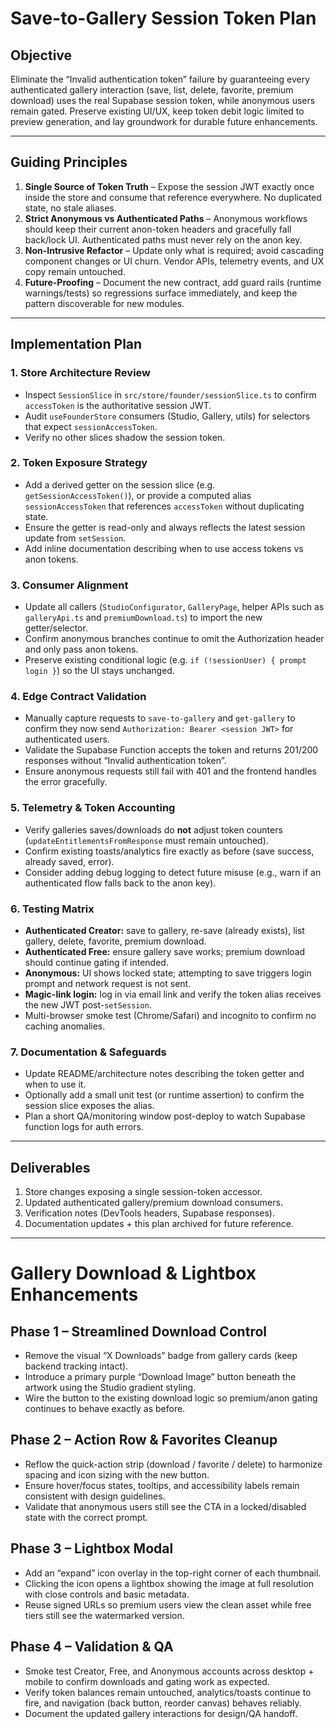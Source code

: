 # Save-to-Gallery Session Token Plan

## Objective
Eliminate the “Invalid authentication token” failure by guaranteeing every authenticated gallery interaction (save, list, delete, favorite, premium download) uses the real Supabase session token, while anonymous users remain gated. Preserve existing UI/UX, keep token debit logic limited to preview generation, and lay groundwork for durable future enhancements.

---

## Guiding Principles
1. **Single Source of Token Truth** – Expose the session JWT exactly once inside the store and consume that reference everywhere. No duplicated state, no stale aliases.
2. **Strict Anonymous vs Authenticated Paths** – Anonymous workflows should keep their current anon-token headers and gracefully fall back/lock UI. Authenticated paths must never rely on the anon key.
3. **Non-Intrusive Refactor** – Update only what is required; avoid cascading component changes or UI churn. Vendor APIs, telemetry events, and UX copy remain untouched.
4. **Future-Proofing** – Document the new contract, add guard rails (runtime warnings/tests) so regressions surface immediately, and keep the pattern discoverable for new modules.

---

## Implementation Plan

### 1. Store Architecture Review
- Inspect `SessionSlice` in `src/store/founder/sessionSlice.ts` to confirm `accessToken` is the authoritative session JWT.
- Audit `useFounderStore` consumers (Studio, Gallery, utils) for selectors that expect `sessionAccessToken`.
- Verify no other slices shadow the session token.

### 2. Token Exposure Strategy
- Add a derived getter on the session slice (e.g. `getSessionAccessToken()`), or provide a computed alias `sessionAccessToken` that references `accessToken` without duplicating state.
- Ensure the getter is read-only and always reflects the latest session update from `setSession`.
- Add inline documentation describing when to use access tokens vs anon tokens.

### 3. Consumer Alignment
- Update all callers (`StudioConfigurator`, `GalleryPage`, helper APIs such as `galleryApi.ts` and `premiumDownload.ts`) to import the new getter/selector.
- Confirm anonymous branches continue to omit the Authorization header and only pass anon tokens.
- Preserve existing conditional logic (e.g. `if (!sessionUser) { prompt login }`) so the UI stays unchanged.

### 4. Edge Contract Validation
- Manually capture requests to `save-to-gallery` and `get-gallery` to confirm they now send `Authorization: Bearer <session JWT>` for authenticated users.
- Validate the Supabase Function accepts the token and returns 201/200 responses without “Invalid authentication token”.
- Ensure anonymous requests still fail with 401 and the frontend handles the error gracefully.

### 5. Telemetry & Token Accounting
- Verify galleries saves/downloads do **not** adjust token counters (`updateEntitlementsFromResponse` must remain untouched).
- Confirm existing toasts/analytics fire exactly as before (save success, already saved, error).
- Consider adding debug logging to detect future misuse (e.g., warn if an authenticated flow falls back to the anon key).

### 6. Testing Matrix
- **Authenticated Creator:** save to gallery, re-save (already exists), list gallery, delete, favorite, premium download.
- **Authenticated Free:** ensure gallery save works; premium download should continue gating if intended.
- **Anonymous:** UI shows locked state; attempting to save triggers login prompt and network request is not sent.
- **Magic-link login:** log in via email link and verify the token alias receives the new JWT post-`setSession`.
- Multi-browser smoke test (Chrome/Safari) and incognito to confirm no caching anomalies.

### 7. Documentation & Safeguards
- Update README/architecture notes describing the token getter and when to use it.
- Optionally add a small unit test (or runtime assertion) to confirm the session slice exposes the alias.
- Plan a short QA/monitoring window post-deploy to watch Supabase function logs for auth errors.

---

## Deliverables
1. Store changes exposing a single session-token accessor.
2. Updated authenticated gallery/premium download consumers.
3. Verification notes (DevTools headers, Supabase responses).
4. Documentation updates + this plan archived for future reference.


---

# Gallery Download & Lightbox Enhancements

## Phase 1 – Streamlined Download Control
- Remove the visual “X Downloads” badge from gallery cards (keep backend tracking intact).
- Introduce a primary purple “Download Image” button beneath the artwork using the Studio gradient styling.
- Wire the button to the existing download logic so premium/anon gating continues to behave exactly as before.

## Phase 2 – Action Row & Favorites Cleanup
- Reflow the quick-action strip (download / favorite / delete) to harmonize spacing and icon sizing with the new button.
- Ensure hover/focus states, tooltips, and accessibility labels remain consistent with design guidelines.
- Validate that anonymous users still see the CTA in a locked/disabled state with the correct prompt.

## Phase 3 – Lightbox Modal
- Add an “expand” icon overlay in the top-right corner of each thumbnail.
- Clicking the icon opens a lightbox showing the image at full resolution with close controls and basic metadata.
- Reuse signed URLs so premium users view the clean asset while free tiers still see the watermarked version.

## Phase 4 – Validation & QA
- Smoke test Creator, Free, and Anonymous accounts across desktop + mobile to confirm downloads and gating work as expected.
- Verify token balances remain untouched, analytics/toasts continue to fire, and navigation (back button, reorder canvas) behaves reliably.
- Document the updated gallery interactions for design/QA handoff.
